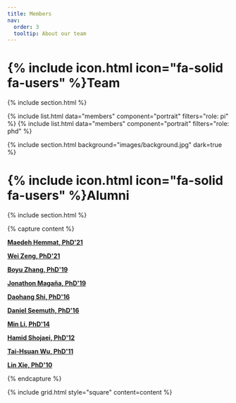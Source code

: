 ```yaml
---
title: Members
nav:
  order: 3
  tooltip: About our team
---
```


# {% include icon.html icon="fa-solid fa-users" %}Team

{% include section.html %}

{% include list.html data="members" component="portrait" filters="role: pi" %}
{% include list.html data="members" component="portrait" filters="role: phd" %}

{% include section.html background="images/background.jpg" dark=true %}

# {% include icon.html icon="fa-solid fa-users" %}Alumni

{% include section.html %}

{% capture content %}

**[Maedeh Hemmat, PhD'21](https://wiscad.github.io/wiscad/members/maedeh-hemmat.html)**

**[Wei Zeng, PhD'21](https://wiscad.github.io/wiscad/members/wei-zeng.html)**

**[Boyu Zhang, PhD'19](https://wiscad.github.io/wiscad/members/boyu-zhang.html)**

**[Jonathon Magaña, PhD'19](https://wiscad.github.io/wiscad/members/jonathon-magana.html)**

**[Daohang Shi, PhD'16](https://wiscad.github.io/wiscad/members/daohang-shi.html)**

**[Daniel Seemuth, PhD'16](https://wiscad.github.io/wiscad/members/daniel-seemuth.html)**

**[Min Li, PhD'14](https://wiscad.github.io/wiscad/members/min-li.html)**

**[Hamid Shojaei, PhD'12](https://wiscad.github.io/wiscad/members/hamid-shojaei.html)**

**[Tai-Hsuan Wu, PhD'11](https://wiscad.github.io/wiscad/members/taihsuan-wu.html)**

**[Lin Xie, PhD'10](https://wiscad.github.io/wiscad/members/lin-xie.html)**











{% endcapture %}

{% include grid.html style="square" content=content %}

